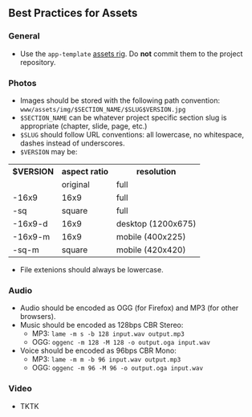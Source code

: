 ## Best Practices for Assets

### General

* Use the `app-template` [assets rig](https://github.com/nprapps/app-template/blob/master/PROJECT_README.md#save-media-assets). Do **not** commit them to the project repository.  

### Photos

* Images should be stored with the following path convention: `www/assets/img/$SECTION_NAME/$SLUG$VERSION.jpg`
* `$SECTION_NAME` can be whatever project specific section slug is appropriate (chapter, slide, page, etc.)
* `$SLUG` should follow URL conventions: all lowercase, no whitespace, dashes instead of underscores.
* `$VERSION` may be:

<table>
  <tr><th>$VERSION</th><th>aspect ratio</th><th>resolution</th></tr>
  <tr><td></td><td>original</td><td>full</td></tr>
  <tr><td>-16x9</td><td>16x9</td><td>full</td></tr>
  <tr><td>-sq</td><td>square</td><td>full</td></tr>
  <tr><td>-16x9-d</td><td>16x9</td><td>desktop (1200x675)</td></tr>
  <tr><td>-16x9-m</td><td>16x9</td><td>mobile (400x225)</td></tr>
  <tr><td>-sq-m</td><td>square</td><td>mobile (420x420)</td></tr>
</table>  

* File extenions should always be lowercase.

### Audio

* Audio should be encoded as OGG (for Firefox) and MP3 (for other browsers).
* Music should be encoded as 128bps CBR Stereo:
    * MP3: `lame -m s -b 128 input.wav output.mp3`
    * OGG: `oggenc -m 128 -M 128 -o output.oga input.wav`
* Voice should be encoded as 96bps CBR Mono:
    * MP3: `lame -m m -b 96 input.wav output.mp3`
    * OGG: `oggenc -m 96 -M 96 -o output.oga input.wav`

### Video

* TKTK
